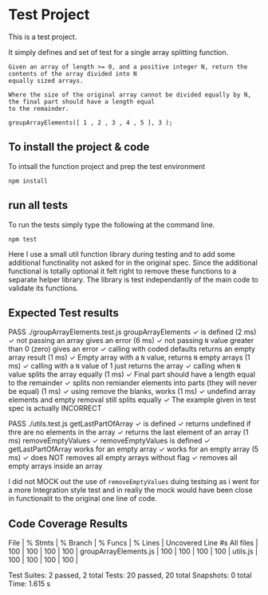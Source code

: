  # Test Project
 This is a test project.

 It simply defines and set of test for a single array splitting function.

 ```
Given an array of length >= 0, and a positive integer N, return the contents of the array divided into N
equally sized arrays.

Where the size of the original array cannot be divided equally by N, the final part should have a length equal
to the remainder.

groupArrayElements([ 1 , 2 , 3 , 4 , 5 ], 3 );
 ```

 ## To install the project & code
To intsall the function project and prep the test environment

`npm install`

 ## run all tests
 To run the tests simply type the following at the command line.

`npm test`


Here I use a small util function library during testing and to add some additional functinality not asked for in the original spec. Since the additional functional is totally optional it felt right to remove these functions to a separate helper library.
The library is test independantly of the main code to validate its functions.

 ## Expected Test results

 PASS  ./groupArrayElements.test.js
  groupArrayElements
    ✓ is defined (2 ms)
    ✓ not passing an array gives an error (6 ms)
    ✓ not passing `N` value greater than 0 (zero) gives an error
    ✓ calling with coded defaults returns an empty array result (1 ms)
    ✓ Empty array with a `N` value, returns `N` empty arrays (1 ms)
    ✓ calling with a `N` value of 1 just returns the array
    ✓ calling when `N` value splits the array equally (1 ms)
    ✓ Final part should have a length equal to the remainder
    ✓ splits non remiander elements into parts (they will never be equal) (1 ms)
    ✓ using remove the blanks, works (1 ms)
    ✓ undefind array elements and empty removal still splits equally
    ✓ The example given in test spec is actually INCORRECT

 PASS  ./utils.test.js
  getLastPartOfArray
    ✓ is defined
    ✓ returns undefined if thre are no elements in the array
    ✓ returns the last element of an array (1 ms)
  removeEmptyValues
    ✓ removeEmptyValues is defined
    ✓ getLastPartOfArray works for an empty array
    ✓ works for an empty array (5 ms)
    ✓ does NOT removes all empty arrays without flag
    ✓ removes all empty arrays inside an array


I did not MOCK out the use of `removeEmptyValues` duing testsing as i went for a more Integration style test and in realiy the mock would have been close in functionalit to the original one line of code.

## Code Coverage Results
File                   | % Stmts | % Branch | % Funcs | % Lines | Uncovered Line #s
All files              |     100 |      100 |     100 |     100 |
 groupArrayElements.js |     100 |      100 |     100 |     100 |
 utils.js              |     100 |      100 |     100 |     100 |

Test Suites: 2 passed, 2 total
Tests:       20 passed, 20 total
Snapshots:   0 total
Time:        1.615 s

